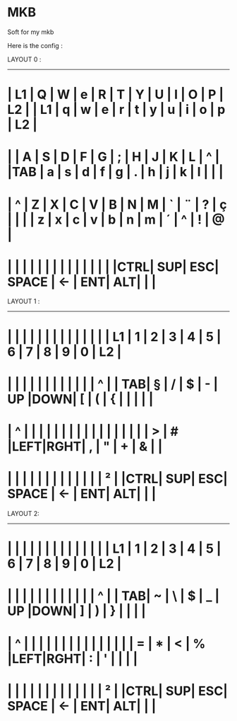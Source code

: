 # MKB
Soft for my mkb

Here is the config :


 LAYOUT 0 :
  ____ ____ ____ ____ ____ ____ ____ ____ ____ ____ ____ ____
 | L1 | Q  | W  | e  | R  | T  | Y  | U  | I  | O  | P  | L2 |
 | L1 | q  | w  | e  | r  | t  | y  | u  | i  | o  | p  | L2 |
 =============================================================
 |    | A  | S  | D  | F  | G  | ;  | H  | J  | K  | L  | ^  |
 |TAB | a  | s  | d  | f  | g  | .  | h  | j  | k  | l  | |  |
 =============================================================
 | ^  | Z  | X  | C  | V  | B  | N  | M  | `  | ¨  | ?  | ç  |
 | |  | z  | x  | c  | v  | b  | n  | m  | ´  | ^  | !  | @  |
 =============================================================
 |    |    |    |    |    |         |    |    |    |    |    |
 |    |    |CTRL| SUP| ESC|  SPACE  | <- | ENT| ALT|    |    |
 =============================================================





 LAYOUT 1 :
  ____ ____ ____ ____ ____ ____ ____ ____ ____ ____ ____ ____
 |    |    |    |    |    |    |    |    |    |    |    |    |
 | L1 | 1  | 2  | 3  | 4  | 5  | 6  | 7  | 8  | 9  | 0  | L2 |
 =============================================================
 |    |    |    |    |    |    |    |    |    |    |    |  ^ |
 | TAB|  § |  / |  $ |  - | UP |DOWN| [  |  ( |  { |  | |  | |
 =============================================================
 |  ^ |    |    |    |    |    |    |    |    |    |    |    |
 |  | |    |    |  > |  # |LEFT|RGHT| ,  |  " | +  | &  |    |
 =============================================================
 |    |    |    |    |    |         |    |    |    |    |    |
 | ²  |    |CTRL| SUP| ESC|  SPACE  | <- | ENT| ALT|    |    |
 =============================================================





 LAYOUT 2:
  ____ ____ ____ ____ ____ ____ ____ ____ ____ ____ ____ ____
 |    |    |    |    |    |    |    |    |    |    |    |    |
 | L1 | 1  | 2  | 3  | 4  | 5  | 6  | 7  | 8  | 9  | 0  | L2 |
 =============================================================
 |    |    |    |    |    |    |    |    |    |    |    |  ^ |
 | TAB|  ~ |  \ |  $ |  _ | UP |DOWN| ]  |  ) |  } |    |  | |
 =============================================================
 |  ^ |    |    |    |    |    |    |    |    |    |    |    |
 |  | |  = | *  | <  |  % |LEFT|RGHT| :  |  ' |    |    |    |
 =============================================================
 |    |    |    |    |    |         |    |    |    |    |    |
 | ²  |    |CTRL| SUP| ESC|  SPACE  | <- | ENT| ALT|    |    |
 =============================================================




